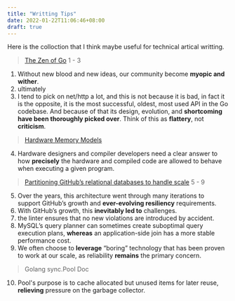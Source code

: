 ```yaml
---
title: "Writting Tips"
date: 2022-01-22T11:06:46+08:00
draft: true
---
```


Here is the colloction that I think maybe useful for technical artical writting.
<!--more--> 

> [The Zen of Go](https://dave.cheney.net/2020/02/23/the-zen-of-go) 1 - 3 
1. Without new blood and new ideas, our community become **myopic and wither**. 
2. ultimately
3. I tend to pick on net/http a lot, and this is not because it is bad, in fact it is the opposite, it is the most successful, oldest, most used API in the Go codebase. And because of that its design, evolution, and **shortcoming have been thoroughly picked over**. Think of this as **flattery**, not **criticism**.
> [Hardware Memory Models](https://research.swtch.com/hwmm)
4. Hardware designers and compiler developers need a clear answer to how **precisely** the hardware and compiled code are allowed to behave when executing a given program. 
> [Partitioning GitHub’s relational databases to handle scale](https://github.blog/2021-09-27-partitioning-githubs-relational-databases-scale/) 5 - 9
5. Over the years, this architecture went through many iterations to support GitHub’s growth and **ever-evolving resiliency** requirements.
6. With GitHub’s growth, this **inevitably led to** challenges.
7. the linter ensures that no new violations are introduced by accident.
8. MySQL’s query planner can sometimes create suboptimal query execution plans, **whereas** an application-side join has a more stable performance cost.
9. We often choose to **leverage** “boring” technology that has been proven to work at our scale, as reliability **remains** the primary concern.
> Golang sync.Pool Doc
10. Pool's purpose is to cache allocated but unused items for later reuse, **relieving** pressure on the garbage collector.
